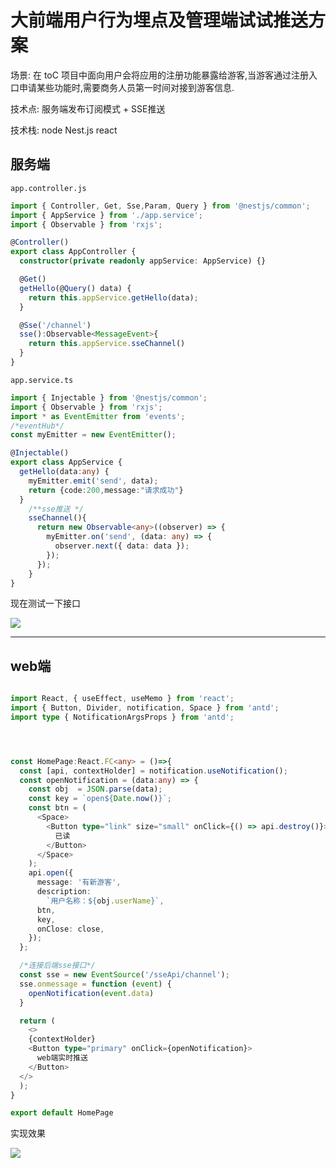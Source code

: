# 大前端用户行为埋点及管理端试试推送方案

场景: 在 toC 项目中面向用户会将应用的注册功能暴露给游客,当游客通过注册入口申请某些功能时,需要商务人员第一时间对接到游客信息.

技术点: 服务端发布订阅模式 + SSE推送

技术栈: node Nest.js react

## 服务端

`app.controller.js`

```ts
import { Controller, Get, Sse,Param, Query } from '@nestjs/common';
import { AppService } from './app.service';
import { Observable } from 'rxjs';

@Controller()
export class AppController {
  constructor(private readonly appService: AppService) {}

  @Get()
  getHello(@Query() data) {
    return this.appService.getHello(data);
  }

  @Sse('/channel')
  sse():Observable<MessageEvent>{
    return this.appService.sseChannel()
  }
}

```

`app.service.ts`

```ts
import { Injectable } from '@nestjs/common';
import { Observable } from 'rxjs';
import * as EventEmitter from 'events';
/*eventHub*/
const myEmitter = new EventEmitter();

@Injectable()
export class AppService {
  getHello(data:any) {
    myEmitter.emit('send', data);
    return {code:200,message:"请求成功"}
  }
    /**sse推送 */
    sseChannel(){
      return new Observable<any>((observer) => {
        myEmitter.on('send', (data: any) => {
          observer.next({ data: data });
        });
      });
    }
}
```

现在测试一下接口

![](https://gjweb.top/wp-content/uploads/2024/04/QQ%E5%BD%95%E5%B1%8F20240421121816-00_00_00-00_00_30-1.gif)

---

## web端

```ts

import React, { useEffect, useMemo } from 'react';
import { Button, Divider, notification, Space } from 'antd';
import type { NotificationArgsProps } from 'antd';




const HomePage:React.FC<any> = ()=>{
  const [api, contextHolder] = notification.useNotification();
  const openNotification = (data:any) => {
    const obj  = JSON.parse(data);
    const key = `open${Date.now()}`;
    const btn = (
      <Space>
        <Button type="link" size="small" onClick={() => api.destroy()}>
          已读
        </Button>
      </Space>
    );
    api.open({
      message: '有新游客',
      description:
        `用户名称：${obj.userName}`,
      btn,
      key,
      onClose: close,
    });
  };

  /*连接后端sse接口*/
  const sse = new EventSource('/sseApi/channel');
  sse.onmessage = function (event) {
    openNotification(event.data)
  }

  return (
    <>
    {contextHolder}
    <Button type="primary" onClick={openNotification}>
      web端实时推送
    </Button>
  </>
  );
}

export default HomePage

```

实现效果

![](https://gjweb.top/wp-content/uploads/2024/04/QQ%E5%BD%95%E5%B1%8F20240421130534-00_00_00-00_00_30.gif)
